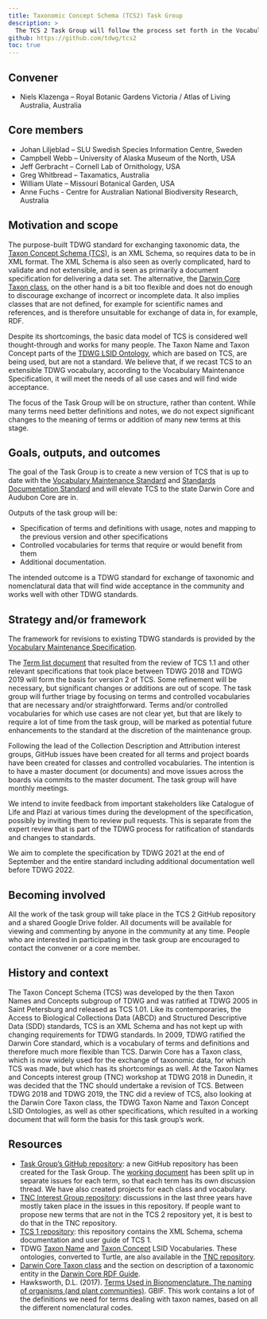 ```yaml
---
title: Taxonomic Concept Schema (TCS2) Task Group
description: >
  The TCS 2 Task Group will follow the process set forth in the Vocabulary Maintenance Standard and bring the specification and documentation of TCS into compliance with the Standards Documentation Standard by early 2022.
github: https://github.com/tdwg/tcs2
toc: true
---
```


## Convener

- Niels Klazenga – Royal Botanic Gardens Victoria / Atlas of Living Australia, Australia

## Core members

- Johan Liljeblad – SLU Swedish Species Information Centre, Sweden
- Campbell Webb – University of Alaska Museum of the North, USA
- Jeff Gerbracht – Cornell Lab of Ornithology, USA
- Greg Whitbread – Taxamatics, Australia
- William Ulate – Missouri Botanical Garden, USA
- Anne Fuchs - Centre for Australian National Biodiversity Research, Australia

## Motivation and scope

The purpose-built TDWG standard for exchanging taxonomic data, the [Taxon Concept Schema (TCS)](https://github.com/tdwg/tcs/blob/master/TCS101/UserGuidev_1.3.pdf), is an XML Schema, so requires data to be in XML format. The XML Schema is also seen as overly complicated, hard to validate and not extensible, and is seen as primarily a document specification for delivering a data set. The alternative, the [Darwin Core Taxon class](https://dwc.tdwg.org/terms/#taxon), on the other hand is a bit too flexible and does not do enough to discourage exchange of incorrect or incomplete data. It also implies classes that are not defined, for example for scientific names and references, and is therefore unsuitable for exchange of data in, for example, RDF.

Despite its shortcomings, the basic data model of TCS is considered well thought-through and works for many people. The Taxon Name and Taxon Concept parts of the [TDWG LSID Ontology](https://github.com/tdwg/ontology/tree/master/ontology/voc), which are based on TCS, are being used, but are not a standard. We believe that, if we recast TCS to an extensible TDWG vocabulary, according to the Vocabulary Maintenance Specification, it will meet the needs of all use cases and will find wide acceptance.

The focus of the Task Group will be on structure, rather than content. While many terms need better definitions and notes, we do not expect significant changes to the meaning of terms or addition of many new terms at this stage.

## Goals, outputs, and outcomes

The goal of the Task Group is to create a new version of TCS that is up to date with the [Vocabulary Maintenance Standard](https://github.com/tdwg/vocab/tree/master/vms) and [Standards Documentation Standard](https://github.com/tdwg/vocab/tree/master/sds) and will elevate TCS to the state Darwin Core and Audubon Core are in.

Outputs of the task group will be:

- Specification of terms and definitions with usage, notes and mapping to the previous version and other specifications
- Controlled vocabularies for terms that require or would benefit from them
- Additional documentation.

The intended outcome is a TDWG standard for exchange of taxonomic and nomenclatural data that will find wide acceptance in the community and works well with other TDWG standards.

## Strategy and/or framework

The framework for revisions to existing TDWG standards is provided by the [Vocabulary Maintenance Specification](https://github.com/tdwg/vocab/blob/master/vms/maintenance-specification.md).

The [Term list document](https://docs.google.com/document/d/1bcfjhh0ztmXKz7P9G0ni7vYZc3MtH4LLxlCZjswF2k4) that resulted from the review of TCS 1.1 and other relevant specifications that took place between TDWG 2018 and TDWG 2019 will form the basis for version 2 of TCS. Some refinement will be necessary, but significant changes or additions are out of scope. The task group will further triage by focusing on terms and controlled vocabularies that are necessary and/or straightforward. Terms and/or controlled vocabularies for which use cases are not clear yet, but that are likely to require a lot of time from the task group, will be marked as potential future enhancements to the standard at the discretion of the maintenance group.

Following the lead of the Collection Description and Attribution interest groups, GitHub issues have been created for all terms and project boards have been created for classes and controlled vocabularies. The intention is to have a master document (or documents) and move issues across the boards via commits to the master document. The task group will have monthly meetings.

We intend to invite feedback from important stakeholders like Catalogue of Life and Plazi at various times during the development of the specification, possibly by inviting them to review pull requests. This is separate from the expert review that is part of the TDWG process for ratification of standards and changes to standards.

We aim to complete the specification by TDWG 2021 at the end of September and the entire standard including additional documentation well before TDWG 2022.

## Becoming involved

All the work of the task group will take place in the TCS 2 GitHub repository and a shared Google Drive folder. All documents will be available for viewing and commenting by anyone in the community at any time. People who are interested in participating in the task group are encouraged to contact the convener or a core member.

## History and context

The Taxon Concept Schema (TCS) was developed by the then Taxon Names and Concepts subgroup of TDWG and was ratified at TDWG 2005 in Saint Petersburg and released as TCS 1.01. Like its contemporaries, the Access to Biological Collections Data (ABCD) and Structured Descriptive Data (SDD) standards, TCS is an XML Schema and has not kept up with changing requirements for TDWG standards. In 2009, TDWG ratified the Darwin Core standard, which is a vocabulary of terms and definitions and therefore much more flexible than TCS. Darwin Core has a Taxon class, which is now widely used for the exchange of taxonomic data, for which TCS was made, but which has its shortcomings as well. At the Taxon Names and Concepts interest group (TNC) workshop at TDWG 2018 in Dunedin, it was decided that the TNC should undertake a revision of TCS. Between TDWG 2018 and TDWG 2019, the TNC did a review of TCS, also looking at the Darwin Core Taxon class, the TDWG Taxon Name and Taxon Concept LSID Ontologies, as well as other specifications, which resulted in a working document that will form the basis for this task group’s work.

## Resources

- [Task Group’s GitHub repository](https://github.com/tdwg/tcs2): a new GitHub repository has been created for the Task Group. The [working document](https://docs.google.com/document/d/1bcfjhh0ztmXKz7P9G0ni7vYZc3MtH4LLxlCZjswF2k4) has been split up in separate issues for each term, so that each term has its own discussion thread. We have also created projects for each class and vocabulary.
- [TNC Interest Group repository](https://github.com/tdwg/tns): discussions in the last three years have mostly taken place in the issues in this repository. If people want to propose new terms that are not in the TCS 2 repository yet, it is best to do that in the TNC repository.
- [TCS 1 repository](https://github.com/tdwg/tcs): this repository contains the XML Schema, schema documentation and user guide of TCS 1.
- TDWG [Taxon Name](https://github.com/tdwg/ontology/blob/master/ontology/voc/TaxonName.rdf) and [Taxon Concept](https://github.com/tdwg/ontology/blob/master/ontology/voc/TaxonConcept.rdf) LSID Vocabularies. These ontologies, converted to Turtle, are also available in the [TNC repository](https://github.com/tdwg/tnc/tree/master/tcs-docs).
- [Darwin Core Taxon class](https://dwc.tdwg.org/terms/#taxon) and the section on description of a taxonomic entity in the [Darwin Core RDF Guide](https://dwc.tdwg.org/rdf/#274-description-of-a-taxonomic-entity-normative).
- Hawksworth, D.L. (2017). [Terms Used in Bionomenclature. The naming of organisms (and plant communities)](https://www.gbif.org/document/80577/terms-used-in-bionomenclature-the-naming-of-organisms-and-plant-communities). GBIF. This work contains a lot of the definitions we need for terms dealing with taxon names, based on all the different nomenclatural codes.
